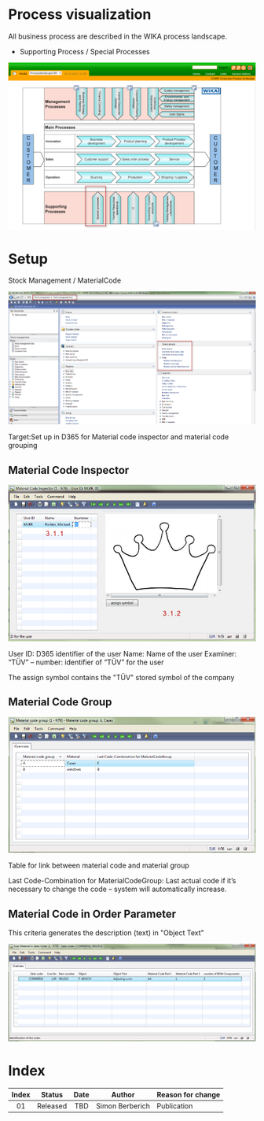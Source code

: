 # Process visualization

All business process are described in the WIKA process landscape.
* Supporting Process / Special Processes 

![Process](./../../media/Certificate/Code_Changer/Code_Changer_2.png "Process")

# Setup

Stock Management / MaterialCode

![Menu](./../../media/Certificate/Code_Changer/Code_Changer_3.png "Menu")

Target:Set up in D365 for 
Material code inspector and material code grouping

## Material Code Inspector

![Material Code Inspector](./../../media/Certificate/Code_Changer/Code_Changer_31.png "Material Code Inspector")

User ID:		D365 identifier of the user
Name:			Name of the user
Examiner:		“TÜV” – number: identifier of “TÜV” for the user

The assign symbol contains the "TÜV" stored symbol of the company

## Material Code Group

![Material Code Group](./../../media/Certificate/Code_Changer/Code_Changer_32.png "Material Code Group")

Table for link between material code  and material group 

Last Code-Combination for MaterialCodeGroup: Last actual code if it’s necessary to change the code – system will automatically increase.

## Material Code in Order Parameter

This criteria generates the description (text) in "Object Text"

![Material Code in Order Parameter](./../../media/Certificate/Code_Changer/Code_Changer_33.png "Material Code in Order Parameter")

# Index

| Index | Status   | Date | Author          | Reason for change |
|:-----:|----------|:----:|-----------------|-------------------|
| 01    | Released | TBD  | Simon Berberich | Publication       |

